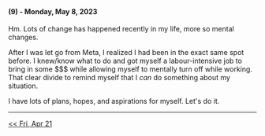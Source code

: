 <br />

#### (9) - Monday, May 8, 2023

Hm. Lots of change has happened recently in my life, more so mental changes.

After I was let go from Meta, I realized I had been in the exact same spot before. I knew/know what to do and got myself a labour-intensive job to bring in some $$$ while allowing myself to mentally turn off while working. That clear divide to remind myself that I _can_ do something about my situation.

I have lots of plans, hopes, and aspirations for myself. Let's do it.

---

<p align="left">
  <a href="https://github.com/B-Salinas/github-should-have-a-blog/blob/main/23/04-21-hdb-dad.md"> << Fri, Apr 21 </a>
</p>
